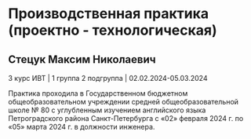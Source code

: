 # Производственная практика (проектно - технологическая)

## Стецук Максим Николаевич

3 курс ИВТ | 1 группа 2 подгруппа | 02.02.2024-05.03.2024

Практика проходила в Государственном бюджетном общеобразовательном учреждении средней общеобразовательной школе № 80 с углубленным изучением английского языка Петроградского района Санкт-Петербурга с «02» февраля 2024 г. по «05» марта 2024 г. в должности инженера.
